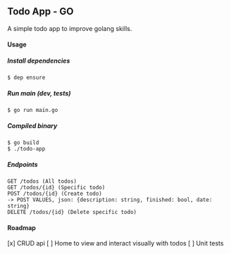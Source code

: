 Todo App - GO
---

A simple todo app to improve golang skills.

#### Usage

##### Install dependencies
```
$ dep ensure
```

##### Run main (dev, tests)
```
$ go run main.go
```

##### Compiled binary
```
$ go build
$ ./todo-app
```

##### Endpoints
```
GET /todos (All todos)
GET /todos/{id} (Specific todo)
POST /todos/{id} (Create todo)
-> POST VALUES, json: {description: string, finished: bool, date: string}
DELETE /todos/{id} (Delete specific todo)
```

#### Roadmap
[x] CRUD api
[ ] Home to view and interact visually with todos
[ ] Unit tests